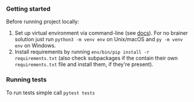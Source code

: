 ### Getting started

Before running project locally:
1. Set up virtual environment via command-line (see [docs](https://docs.python.org/3/library/venv.html)). For no brainer solution just run `python3 -m venv env` on Unix/macOS and `py -m venv env` on Windows.
2. Install requirements by running `env/bin/pip install -r requirements.txt` 
   (also check subpackages if the contain their own `requirements.txt` file and install them, if they're present).

### Running tests

To run tests simple call `pytest tests`